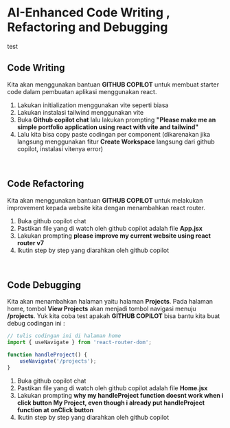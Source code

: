 # AI-Enhanced Code Writing , Refactoring and Debugging
test
## Code Writing
Kita akan menggunakan bantuan **GITHUB COPILOT** untuk membuat starter code dalam pembuatan aplikasi menggunakan react. 

1. Lakukan initialization menggunakan vite seperti biasa
2. Lakukan instalasi tailwind menggunakan vite
3. Buka **Github copilot chat** lalu lakukan prompting **"Please make me an simple portfolio application using react with vite and tailwind"**
4. Lalu kita bisa copy paste codingan per component (dikarenakan jika langsung menggunakan fitur **Create Workspace** langsung dari github copilot, instalasi vitenya error)

<br>

## Code Refactoring
Kita akan menggunakan bantuan **GITHUB COPILOT** untuk melakukan improvement kepada website kita dengan menambahkan react router.

1. Buka github copilot chat
2. Pastikan file yang di watch oleh github copilot adalah file **App.jsx**
3. Lakukan prompting **please improve my current website using react router v7**
4. Ikutin step by step yang diarahkan oleh github copilot

<br>

## Code Debugging
Kita akan menambahkan halaman yaitu halaman **Projects**. Pada halaman home, tombol **View Projects** akan menjadi tombol navigasi menuju **/projects**. Yuk kita coba test apakah **GITHUB COPILOT** bisa bantu kita buat debug codingan ini : 

```js
// tulis codingan ini di halaman home
import { useNavigate } from 'react-router-dom';

function handleProject() {
    useNavigate('/projects');
}
```

1. Buka github copilot chat
2. Pastikan file yang di watch oleh github copilot adalah file **Home.jsx**
3. Lakukan prompting **why my handleProject function doesnt work when i click button My Project, even though i already put handleProject function at onClick button**
4. Ikutin step by step yang diarahkan oleh github copilot